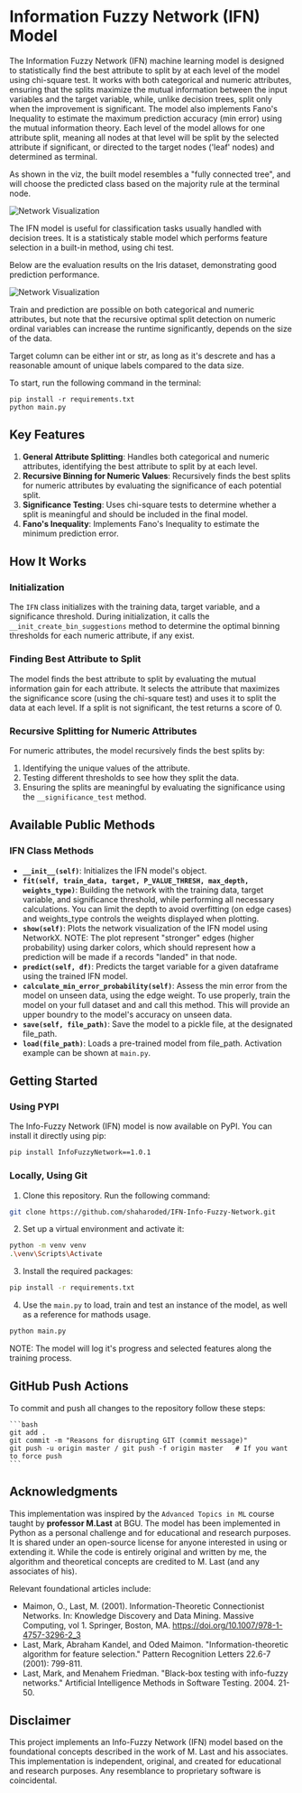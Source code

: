 # Information Fuzzy Network (IFN) Model

The Information Fuzzy Network (IFN) machine learning model is designed to statistically find the best attribute to split by at each level of the model using chi-square test. It works with both categorical and numeric attributes, ensuring that the splits maximize the mutual information between the input variables and the target variable, while, unlike decision trees, split only when the improvement is significant. The model also implements Fano's Inequality to estimate the maximum prediction accuracy (min error) using the mutual information theory. Each level of the model allows for one attribute split, meaning all nodes at that level will be split by the selected attribute if significant, or directed to the target nodes ('leaf' nodes) and determined as terminal.

As shown in the viz, the built model resembles a "fully connected tree", and will choose the predicted class based on the majority rule at the terminal node.

![Network Visualization](Images/IFN_Iris.png)

The IFN model is useful for classification tasks usually handled with decision trees. It is a statisticaly stable model which performs feature selection in a built-in method, using chi test. 

Below are the evaluation results on the Iris dataset, demonstrating good prediction performance.

![Network Visualization](Images/IFN_Classification_Report.png)

Train and prediction are possible on both categorical and numeric attributes, but note that the recursive optimal split detection on numeric ordinal variables can increase the runtime significantly, depends on the size of the data.

Target column can be either int or str, as long as it's descrete and has a reasonable amount of unique labels compared to the data size.

To start, run the following command in the terminal:

```
pip install -r requirements.txt
python main.py
```

## Key Features

1. **General Attribute Splitting**: Handles both categorical and numeric attributes, identifying the best attribute to split by at each level.
2. **Recursive Binning for Numeric Values**: Recursively finds the best splits for numeric attributes by evaluating the significance of each potential split.
3. **Significance Testing**: Uses chi-square tests to determine whether a split is meaningful and should be included in the final model.
4. **Fano's Inequality**: Implements Fano's Inequality to estimate the minimum prediction error.

## How It Works

### Initialization

The `IFN` class initializes with the training data, target variable, and a significance threshold. During initialization, it calls the `__init_create_bin_suggestions` method to determine the optimal binning thresholds for each numeric attribute, if any exist.

### Finding Best Attribute to Split

The model finds the best attribute to split by evaluating the mutual information gain for each attribute. It selects the attribute that maximizes the significance score (using the chi-square test) and uses it to split the data at each level. If a split is not significant, the test returns a score of 0.

### Recursive Splitting for Numeric Attributes

For numeric attributes, the model recursively finds the best splits by:
1. Identifying the unique values of the attribute.
2. Testing different thresholds to see how they split the data.
3. Ensuring the splits are meaningful by evaluating the significance using the `__significance_test` method.

## Available Public Methods

### IFN Class Methods

- **`__init__(self)`**: Initializes the IFN model's object.
- **`fit(self, train_data, target, P_VALUE_THRESH, max_depth, weights_type)`**: Building the network with the training data, target variable, and significance threshold, while performing all necessary calculations. You can limit the depth to avoid overfitting (on edge cases) and weights_type controls the weights displayed when plotting.
- **`show(self)`**: Plots the network visualization of the IFN model using NetworkX. NOTE: The plot represent "stronger" edges (higher probability) using darker colors, which should represent how a prediction will be made if a records "landed" in that node.
- **`predict(self, df)`**: Predicts the target variable for a given dataframe using the trained IFN model.
- **`calculate_min_error_probability(self)`**: Assess the min error from the model on unseen data, using the edge weight. To use properly, train the model on your full dataset and and call this method. This will provide an upper boundry to the model's accuracy on unseen data.
- **`save(self, file_path)`**: Save the model to a pickle file, at the designated file_path.
- **`load(file_path)`**: Loads a pre-trained model from file_path. Activation example can be shown at `main.py`.

## Getting Started
### Using PYPI
The Info-Fuzzy Network (IFN) model is now available on PyPI. You can install it directly using pip:
```bash
pip install InfoFuzzyNetwork==1.0.1
```
### Locally, Using Git
1. Clone this repository. Run the following command:

```bash
git clone https://github.com/shaharoded/IFN-Info-Fuzzy-Network.git
```

2. Set up a virtual environment and activate it:

```bash
python -m venv venv
.\venv\Scripts\Activate
```

3. Install the required packages:

```bash
pip install -r requirements.txt
```

4. Use the `main.py` to load, train and test an instance of the model, as well as a reference for mathods usage.

```bash
python main.py
```

NOTE: The model will log it's progress and selected features along the training process.

## GitHub Push Actions
To commit and push all changes to the repository follow these steps:

    ```bash
    git add .
    git commit -m "Reasons for disrupting GIT (commit message)"
    git push -u origin master / git push -f origin master   # If you want to force push
    ```

## Acknowledgments
This implementation was inspired by the `Advanced Topics in ML` course taught by **professor M.Last** at BGU. The model has been implemented in Python as a personal challenge and for educational and research purposes. It is shared under an open-source license for anyone interested in using or extending it.
While the code is entirely original and written by me, the algorithm and theoretical concepts are credited to M. Last (and any associates of his). 

Relevant foundational articles include:

 - Maimon, O., Last, M. (2001). Information-Theoretic Connectionist Networks. In: Knowledge Discovery and Data Mining. Massive Computing, vol 1. Springer, Boston, MA. https://doi.org/10.1007/978-1-4757-3296-2_3
 - Last, Mark, Abraham Kandel, and Oded Maimon. "Information-theoretic algorithm for feature selection." Pattern Recognition Letters 22.6-7 (2001): 799-811.‏
 - Last, Mark, and Menahem Friedman. "Black-box testing with info-fuzzy networks." Artificial Intelligence Methods in Software Testing. 2004. 21-50.‏


## Disclaimer
This project implements an Info-Fuzzy Network (IFN) model based on the foundational concepts described in the work of M. Last and his associates. This implementation is independent, original, and created for educational and research purposes. Any resemblance to proprietary software is coincidental.